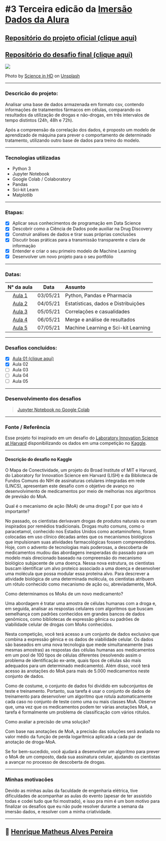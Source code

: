 # #3 Terceira edicão da [Imersão Dados da Alura](https://www.alura.com.br/imersao-dados)

## [Repositório do projeto oficial (clique aqui)](https://github.com/alura-cursos/imersaodados3)

## [Repositório do desafio final (clique aqui)](https://github.com/alura-cursos/imersao-dados-desafio-final)

![](https://github.com/henriqueotogami/imersao-dados-3-alura/blob/main/biotechnology.jpg?raw=true)

Photo by <a href="https://unsplash.com/@scienceinhd?utm_source=unsplash&utm_medium=referral&utm_content=creditCopyText">Science in HD</a> on <a href="https://unsplash.com/s/photos/data-science?utm_source=unsplash&utm_medium=referral&utm_content=creditCopyText">Unsplash</a>
  

---

### Descricão do projeto:

Analisar uma base de dados armazenada em formato csv, contendo informações de tratamentos fármacos em células, comparando os resultados da utilização de drogas e não-drogas, em três intervalos de tempo distintos (24h, 48h e 72h). 

Após a compreensão da correlação dos dados, é proposto um modelo de aprendizado de máquina para prever o comportamento de determinado tratamento, utilizando outro base de dados para treino do modelo.

---

### Tecnologias utilizadas

- Python 3
- Jupyter Notebook
- Google Colab / Colaboratory
- Pandas
- Sci-kit Learn
- Matplotlib

---

### Etapas:

- [x] Aplicar seus conhecimentos de programação em Data Science
- [x] Descobrir como a Ciência de Dados pode auxiliar na Drug Discovery
- [x] Construir análises de dados e tirar suas próprias conclusões
- [x] Discutir boas práticas para a transmissão transparente e clara de informação
- [x] Entender e criar o seu primeiro modelo de Machine Learning
- [x] Desenvolver um novo projeto para o seu portfólio

---

### Datas:

|N° da aula| Data| Assunto |
:---:|:---:|:----|
| [Aula 1](https://github.com/henriqueotogami/imersao-dados-3-alura/blob/main/aula1.md) | 03/05/21| Python, Pandas e Pharmacia|
| [Aula 2](https://github.com/henriqueotogami/imersao-dados-3-alura/blob/main/aula2.md) | 04/05/21| Estatísticas, dados e Distribuições|
| [Aula 3](https://github.com/henriqueotogami/imersao-dados-3-alura/blob/main/aula3.md) | 05/05/21| Correlações e casualidades|
| [Aula 4](https://github.com/henriqueotogami/imersao-dados-3-alura/blob/main/aula4.md) | 06/05/21| Merge e análise de resultados|
| [Aula 5](https://github.com/henriqueotogami/imersao-dados-3-alura/blob/main/aula5.md) | 07/05/21| Machine Learning e Sci-kit Learning|

---

### Desafios concluídos:

- [x] [Aula 01 (clique aqui)](aula1-desafio8.md)
- [x] Aula 02
- [ ] Aula 03
- [ ] Aula 04
- [ ] Aula 05

---

### Desenvolvimento dos desafios

> [Jupyter Notebook no Google Colab](https://github.com/henriqueotogami/imersao-dados-3-alura/blob/main/Desafios.ipynb)

---

### Fonte / Referência

Esse projeto foi inspirado em um desafio do [Laboratory Innovation Science at Harvard](https://lish.harvard.edu/) disponibilizando os dados em uma competição no [Kaggle](https://www.kaggle.com/c/lish-moa).

---

#### Descrição do desafio no Kaggle

O Mapa de Conectividade, um projeto do Broad Institute of MIT e Harvard, do Laboratory for Innovation Science em Harvard (LISH) e da Biblioteca de Fundos Comuns do NIH de assinaturas celulares integradas em rede (LINCS), apresentam este desafio com o objetivo de avanço no desenvolvimento de medicamentos por meio de melhorias nos algoritmos de previsão do MoA.

Qual é o mecanismo de ação (MoA) de uma droga? E por que isto é importante?

No passado, os cientistas derivavam drogas de produtos naturais ou eram inspirados por remédios tradicionais. Drogas muito comuns, como o paracetamol, conhecido nos Estados Unidos como acetaminofeno, foram colocadas em uso clínico décadas antes que os mecanismos biológicos que impulsionam suas atividades farmacológicas fossem compreendidos. Hoje, com o advento de tecnologias mais poderosas, a descoberta de medicamentos mudou das abordagens inesperadas do passado para um modelo mais direcionado baseado na compreensão do mecanismo biológico subjacente de uma doença. Nessa nova estrutura, os cientistas buscam identificar um alvo proteico associado a uma doença e desenvolver uma molécula que possa modular essa proteína alvo. Para descrever a atividade biológica de uma determinada molécula, os cientistas atribuem um rótulo conhecido como mecanismo de ação ou, abreviadamente, MoA.

Como determinamos os MoAs de um novo medicamento?

Uma abordagem é tratar uma amostra de células humanas com a droga e, em seguida, analisar as respostas celulares com algoritmos que buscam semelhança com padrões conhecidos em grandes bancos de dados genômicos, como bibliotecas de expressão gênica ou padrões de viabilidade celular de drogas com MoAs conhecidos.

Nesta competição, você terá acesso a um conjunto de dados exclusivo que combina a expressão gênica e os dados de viabilidade celular. Os dados são baseados em uma nova tecnologia que mede simultaneamente (nas mesmas amostras) as respostas das células humanas aos medicamentos em um pool de 100 tipos de células diferentes (resolvendo assim o problema de identificação ex-ante, quais tipos de células são mais adequados para um determinado medicamento). Além disso, você terá acesso às anotações do MoA para mais de 5.000 medicamentos neste conjunto de dados.

Como de costume, o conjunto de dados foi dividido em subconjuntos de teste e treinamento. Portanto, sua tarefa é usar o conjunto de dados de treinamento para desenvolver um algoritmo que rotula automaticamente cada caso no conjunto de teste como uma ou mais classes MoA. Observe que, uma vez que os medicamentos podem ter várias anotações MoA, a tarefa é formalmente um problema de classificação com vários rótulos.

Como avaliar a precisão de uma solução?

Com base nas anotações de MoA, a precisão das soluções será avaliada no valor médio da função de perda logarítmica aplicada a cada par de anotação de droga-MoA.

Se for bem-sucedido, você ajudará a desenvolver um algoritmo para prever o MoA de um composto, dada sua assinatura celular, ajudando os cientistas a avançar no processo de descoberta de drogas.

---

### Minhas motivacões

Devido as minhas aulas da faculdade de engenharia elétrica, tive dificuldades de acompanhar as aulas do evento (apesar de ter assistido todas e codei tudo que foi mostrado), e isso pra mim é um bom motivo para finalizar os desafios que eu não pude resolver durante a semana da imersão dados, e resolver com a minha criatividade.

---

## 🦁 [Henrique Matheus Alves Pereira](https://github.com/henriqueotogami/)
